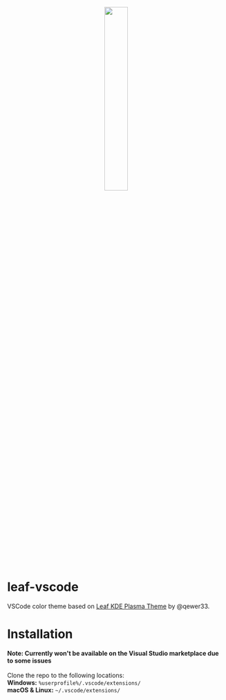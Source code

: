 <p align="center">
    <img src="https://raw.githubusercontent.com/qewer33/leaf-kde/main/logo.png" width="33%"></img>
</p>

# leaf-vscode
VSCode color theme based on [Leaf KDE Plasma Theme](https://github.com/qewer33/leaf-kde) by @qewer33.

# Installation
**Note: Currently won't be available on the Visual Studio marketplace due to some issues**<br><br>
Clone the repo to the following locations:<br>
**Windows:** `%userprofile%/.vscode/extensions/`<br>
**macOS & Linux:** `~/.vscode/extensions/`
